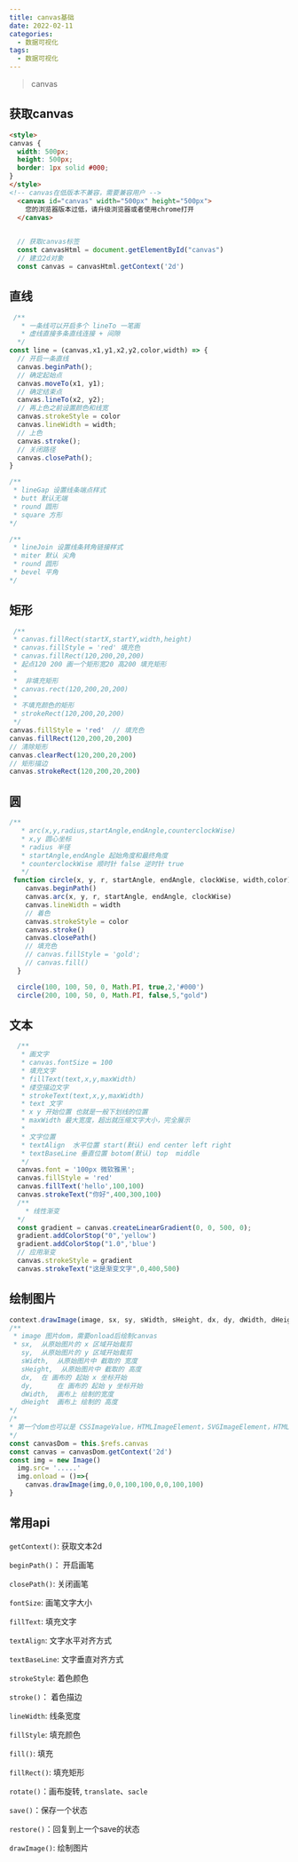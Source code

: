```yaml
---
title: canvas基础
date: 2022-02-11
categories:
  - 数据可视化
tags:
  - 数据可视化
---
```


>canvas

##  获取canvas
```html
<style>
canvas {
  width: 500px;
  height: 500px;
  border: 1px solid #000;
}
</style>
<!-- canvas在低版本不兼容，需要兼容用户 -->
  <canvas id="canvas" width="500px" height="500px">
    您的浏览器版本过低，请升级浏览器或者使用chrome打开
  </canvas>
  
```

```js
  // 获取canvas标签
  const canvasHtml = document.getElementById("canvas")
  // 建立2d对象
  const canvas = canvasHtml.getContext('2d')
```

##  直线

```js
 /**
   * 一条线可以开启多个 lineTo 一笔画
   * 虚线直接多条直线连接 + 间隙
  */
const line = (canvas,x1,y1,x2,y2,color,width) => {
  // 开启一条直线
  canvas.beginPath();
  // 确定起始点
  canvas.moveTo(x1, y1);
  // 确定结束点
  canvas.lineTo(x2, y2);
  // 再上色之前设置颜色和线宽
  canvas.strokeStyle = color
  canvas.lineWidth = width;
  // 上色
  canvas.stroke();
  // 关闭路径
  canvas.closePath();
}

/**
 * lineGap 设置线条端点样式
 * butt 默认无端
 * round 圆形
 * square 方形
*/

/**
 * lineJoin 设置线条转角链接样式
 * miter 默认 尖角
 * round 圆形
 * bevel 平角
*/
```
<canvas-line/>

##  矩形

```js
 /**
 * canvas.fillRect(startX,startY,width,height)
 * canvas.fillStyle = 'red' 填充色
 * canvas.fillRect(120,200,20,200)
 * 起点120 200 画一个矩形宽20 高200 填充矩形
 * 
 *  非填充矩形
 * canvas.rect(120,200,20,200)
 * 
 * 不填充颜色的矩形
 * strokeRect(120,200,20,200)
 */
canvas.fillStyle = 'red'  // 填充色
canvas.fillRect(120,200,20,200)
// 清除矩形
canvas.clearRect(120,200,20,200)
// 矩形描边
canvas.strokeRect(120,200,20,200)
```
<canvas-rect/>

##  圆
```js
/**
   * arc(x,y,radius,startAngle,endAngle,counterclockWise)
   * x,y 圆心坐标
   * radius 半径
   * startAngle,endAngle 起始角度和最终角度
   * counterclockWise 顺时针 false 逆时针 true
   */
 function circle(x, y, r, startAngle, endAngle, clockWise, width,color) {
    canvas.beginPath()
    canvas.arc(x, y, r, startAngle, endAngle, clockWise)
    canvas.lineWidth = width
    // 着色
    canvas.strokeStyle = color
    canvas.stroke()
    canvas.closePath()
    // 填充色
    // canvas.fillStyle = 'gold';
    // canvas.fill()
  }

  circle(100, 100, 50, 0, Math.PI, true,2,'#000')
  circle(200, 100, 50, 0, Math.PI, false,5,"gold")
```

<canvas-circle/>

##  文本

```js
  /**
   * 画文字
   * canvas.fontSize = 100
   * 填充文字
   * fillText(text,x,y,maxWidth)
   * 缕空描边文字
   * strokeText(text,x,y,maxWidth)
   * text 文字
   * x y 开始位置 也就是一般下划线的位置
   * maxWidth 最大宽度，超出就压缩文字大小，完全展示
   * 
   * 文字位置
   * textAlign  水平位置 start(默认) end center left right
   * textBaseLine 垂直位置 botom(默认) top  middle
   */ 
  canvas.font = '100px 微软雅黑';
  canvas.fillStyle = 'red'
  canvas.fillText('hello',100,100)
  canvas.strokeText("你好",400,300,100)
  /**
    * 线性渐变
  */
  const gradient = canvas.createLinearGradient(0, 0, 500, 0);
  gradient.addColorStop("0",'yellow')
  gradient.addColorStop("1.0",'blue')
  // 应用渐变
  canvas.strokeStyle = gradient
  canvas.strokeText("这是渐变文字",0,400,500)
```

<canvas-text/>

##  绘制图片

```js
context.drawImage(image, sx, sy, sWidth, sHeight, dx, dy, dWidth, dHeight);
/**
 * image 图片dom，需要onload后绘制canvas
 * sx,  从原始图片的 x 区域开始裁剪
   sy,  从原始图片的 y 区域开始裁剪
   sWidth,  从原始图片中 截取的 宽度
   sHeight,  从原始图片中 截取的 高度
   dx,  在 画布的 起始 x 坐标开始
   dy,  	在 画布的 起始 y 坐标开始
   dWidth,  画布上 绘制的宽度
   dHeight  画布上 绘制的 高度
*/
/*
* 第一个dom也可以是 CSSImageValue，HTMLImageElement，SVGImageElement，HTMLVideoElement， HTMLCanvasElement，ImageBitmap 或者OffscreenCanvas
*/
const canvasDom = this.$refs.canvas
const canvas = canvasDom.getContext('2d')
const img = new Image()
  img.src= '.....'
  img.onload = ()=>{
    canvas.drawImage(img,0,0,100,100,0,0,100,100) 
}
```

<canvas-drawImage/>

##  常用api

`getContext()`: 获取文本2d

`beginPath()`： 开启画笔

`closePath()`:  关闭画笔

`fontSize`: 画笔文字大小

`fillText`: 填充文字

`textAlign`: 文字水平对齐方式

`textBaseLine`: 文字垂直对齐方式

`strokeStyle`: 着色颜色

`stroke()`： 着色描边

`lineWidth`: 线条宽度

`fillStyle`: 填充颜色

`fill()`: 填充

`fillRect()`: 填充矩形

`rotate()`：画布旋转, `translate`、`sacle`

`save()`：保存一个状态

`restore()`：回复到上一个save的状态

`drawImage()`: 绘制图片

<Valine/>






